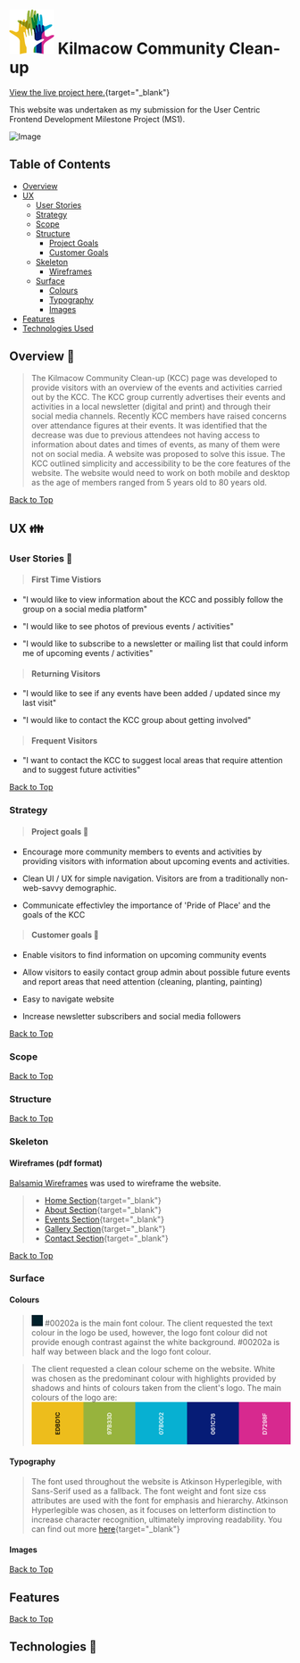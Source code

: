 # ![logo](assets/docs/logo.png) Kilmacow Community Clean-up

[View the live project here.](https://www.google.ie){target="_blank"}

This website was undertaken as my submission for the User Centric Frontend Development Milestone Project (MS1).

![Image]()

## Table of Contents

* [Overview](<#Overview 👀>)
* [UX](<#UX 👪>)
  * [User Stories](<#User Stories 💬>)
  * [Strategy](#Strategy)
  * [Scope](#Strategy)
  * [Structure](#Strategy)
    * [Project Goals](<#Project Goals 🥇>)
    * [Customer Goals](<#Customer Goals 🥇>)
  * [Skeleton](#Skeleton)
    * [Wireframes](<#Wireframes>)
  * [Surface](#Strategy)
    * [Colours](<#Colours>)
    * [Typography](<#Typography>)
    * [Images](<#Images>)
* [Features](#Features)
* [Technologies Used](#Technologies)

## Overview 👀

>The Kilmacow Community Clean-up (KCC) page was developed to provide visitors with an overview of the events and activities carried out by the KCC. The KCC group currently advertises their events and activities in a local newsletter (digital and print) and through their social media channels. Recently KCC members have raised concerns over attendance figures at their events. It was identified that the decrease was due to previous attendees not having access to information about dates and times of events, as many of them were not on social media. A website was proposed to solve this issue. The KCC outlined simplicity and accessibility to be the core features of the website. The website would need to work on both mobile and desktop as the age of members ranged from 5 years old to 80 years old.

[Back to Top](<#Table of Contents>)

## UX 👪

### User Stories 💬

>#### First Time Vistiors

* "I would like to view information about the KCC and possibly follow the group on a social media platform"

* "I would like to see photos of previous events / activities"

* "I would like to subscribe to a newsletter or mailing list that could inform me of upcoming events / activities"

>#### Returning Visitors

* "I would like to see if any events have been added / updated since my last visit"

* "I would like to contact the KCC group about getting involved"

>#### Frequent Visitors

* "I want to contact the KCC to suggest local areas that require attention and to suggest future activities"

[Back to Top](<#Table of Contents>)

### Strategy

>#### Project goals 🥇

* Encourage more community members to events and activities by providing visitors with information about upcoming events and activities.

* Clean UI / UX for simple navigation. Visitors are from a traditionally non-web-savvy demographic.

* Communicate effectivley the importance of 'Pride of Place' and the goals of the KCC

>#### Customer goals 🥇

* Enable visitors to find information on upcoming community events

* Allow visitors to easily contact group admin about possible future events and report areas that need attention (cleaning, planting, painting)

* Easy to navigate website

* Increase newsletter subscribers and social media followers

[Back to Top](<#Table of Contents>)

### Scope

[Back to Top](<#Table of Contents>)

### Structure

[Back to Top](<#Table of Contents>)

### Skeleton

#### Wireframes (pdf format)

[Balsamiq Wireframes](https://balsamiq.com/wireframes/) was used to wireframe the website.

>* [Home Section](assets/docs/home.pdf){target="_blank"}
>* [About Section](assets/docs/about.pdf){target="_blank"}
>* [Events Section](assets/docs/events.pdf){target="_blank"}
>* [Gallery Section](assets/docs/gallery.pdf){target="_blank"}
>* [Contact Section](assets/docs/contact.pdf){target="_blank"}

[Back to Top](<#Table of Contents>)

### Surface

#### Colours

>![font](assets/docs/font.png) #00202a is the main font colour. The client requested the text colour in the logo be used, however, the logo font colour did not provide enough contrast against the white background. #00202a is half way between black and the logo font colour.

>The client requested a clean colour scheme on the website. White was chosen as the predominant colour with highlights provided by shadows and hints of colours taken from the client's logo. The main colours of the logo are:
![Colours](assets/docs/colours.png)

#### Typography

>The font used throughout the website is Atkinson Hyperlegible, with Sans-Serif used as a fallback. The font weight and font size css attributes are used with the font for emphasis and hierarchy. Atkinson Hyperlegible was chosen, as it focuses on letterform distinction to increase character recognition, ultimately improving readability. You can find out more [here](<https://www.brailleinstitute.net/freefont>){target="_blank"}

#### Images

[Back to Top](<#Table of Contents>)

## Features

[Back to Top](<#Table of Contents>)

## Technologies 🔧